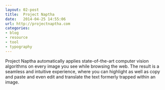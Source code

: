 ```yaml
---
layout: 02-post
title:  Project Naptha
date:   2014-04-25 14:55:06
url: http://projectnaptha.com
categories:
- blog
- resource
- tool
- typography
---
```


Project Naptha automatically applies state-of-the-art computer vision algorithms on every image you see while browsing the web. The result is a seamless and intuitive experience, where you can highlight as well as copy and paste and even edit and translate the text formerly trapped within an image.
